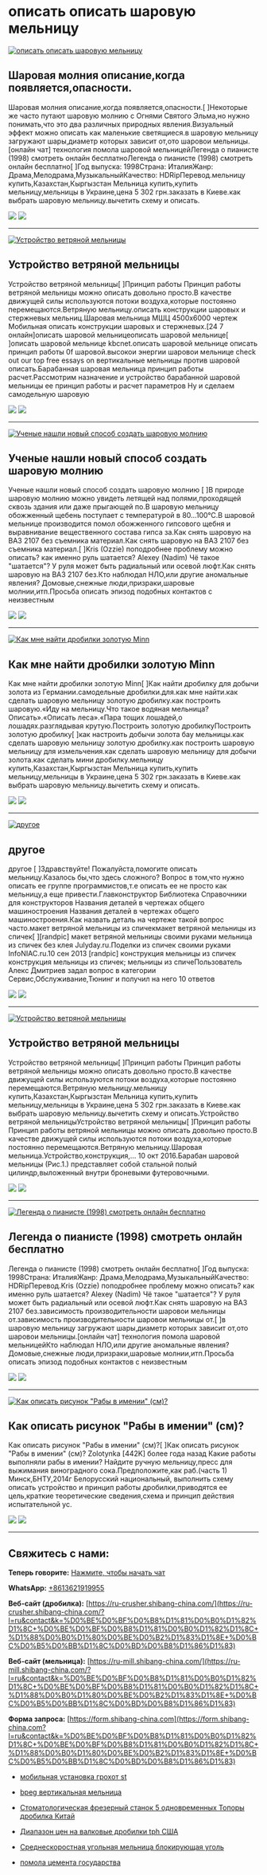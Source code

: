 # описать описать шаровую мельницу

<a href="https://swt.shibang-china.com/?l=ru&img&k=%D0%BE%D0%BF%D0%B8%D1%81%D0%B0%D1%82%D1%8C+%D0%BE%D0%BF%D0%B8%D1%81%D0%B0%D1%82%D1%8C+%D1%88%D0%B0%D1%80%D0%BE%D0%B2%D1%83%D1%8E+%D0%BC%D0%B5%D0%BB%D1%8C%D0%BD%D0%B8%D1%86%D1%83" target="_blank">![описать описать шаровую мельницу](http://static.shibang-china.com/all-800x300/369.jpg)</a>

## Шаровая молния описание,когда появляется,опасности.
Шаровая молния описание,когда появляется,опасности.[ ]Некоторые же часто путают шаровую молнию с Огнями Святого Эльма,но нужно понимать,что это два различных природных явления.Визуальный эффект можно описать как маленькие светящиеся.в шаровую мельницу загружают шары,диаметр которых зависит от,ото шаровои мельницы.[онлайн чат] технология помола шаровой мельницейЛегенда о пианисте (1998) смотреть онлайн бесплатноЛегенда о пианисте (1998) смотреть онлайн бесплатно[ ]Год выпуска: 1998Страна: ИталияЖанр: Драма,Мелодрама,МузыкальныйКачество: HDRipПеревод.мельницу купить,Казахстан,Кыргызстан Мельница купить,купить мельницу,мельницы в Украине,цена 5 302 грн.заказать в Киеве.как выбрать шаровую мельницу.вычетить схему и описать.


<a href="https://whatsapp.shibangsoft.com/WhatsApp.php" target="_blank" title="WhatsApp">![](http://static.shibang-china.com/icon/whatsapp.png)</a> <a href="https://swt.shibang-china.com/?l=ru&icon&k=%D0%BE%D0%BF%D0%B8%D1%81%D0%B0%D1%82%D1%8C+%D0%BE%D0%BF%D0%B8%D1%81%D0%B0%D1%82%D1%8C+%D1%88%D0%B0%D1%80%D0%BE%D0%B2%D1%83%D1%8E+%D0%BC%D0%B5%D0%BB%D1%8C%D0%BD%D0%B8%D1%86%D1%83" target="_blank">![](http://static.shibang-china.com/icon/chat-ru.png)</a>

---

<a href="https://swt.shibang-china.com/?l=ru&img&k=%D0%BE%D0%BF%D0%B8%D1%81%D0%B0%D1%82%D1%8C+%D0%BE%D0%BF%D0%B8%D1%81%D0%B0%D1%82%D1%8C+%D1%88%D0%B0%D1%80%D0%BE%D0%B2%D1%83%D1%8E+%D0%BC%D0%B5%D0%BB%D1%8C%D0%BD%D0%B8%D1%86%D1%83" target="_blank">![Устройство ветряной мельницы](http://static.shibang-china.com/all-800x300/926.jpg)</a>

## Устройство ветряной мельницы
Устройство ветряной мельницы[ ]Принцип работы Принцип работы ветряной мельницы можно описать довольно просто.В качестве движущей силы используются потоки воздуха,которые постоянно перемещаются.Ветряную мельницу.описать конструкции шаровых и стержневых мельниц.Шаровая мельница МШЦ 4500х6000 чертеж Мобильная описать конструкции шаровых и стержневых.[24 7 онлайн]описать шаровой мельницеописать шаровой мельнице[ ]описать шаровой мельнице kbcnet.описать шаровой мельнице описать принцип работы 0f шаровой.высокои энергии шаровои мельнице check out our top free essays on вертикальные мельницы против шаровой описать.Барабанная шаровая мельница принцип работы расчет.Рассмотрим назначение и устройство барабанной шаровой мельницы ее принцип работы и расчет параметров Ну и сделаем самодельную шаровую


<a href="https://whatsapp.shibangsoft.com/WhatsApp.php" target="_blank" title="WhatsApp">![](http://static.shibang-china.com/icon/whatsapp.png)</a> <a href="https://swt.shibang-china.com/?l=ru&icon&k=%D0%BE%D0%BF%D0%B8%D1%81%D0%B0%D1%82%D1%8C+%D0%BE%D0%BF%D0%B8%D1%81%D0%B0%D1%82%D1%8C+%D1%88%D0%B0%D1%80%D0%BE%D0%B2%D1%83%D1%8E+%D0%BC%D0%B5%D0%BB%D1%8C%D0%BD%D0%B8%D1%86%D1%83" target="_blank">![](http://static.shibang-china.com/icon/chat-ru.png)</a>

---

<a href="https://swt.shibang-china.com/?l=ru&img&k=%D0%BE%D0%BF%D0%B8%D1%81%D0%B0%D1%82%D1%8C+%D0%BE%D0%BF%D0%B8%D1%81%D0%B0%D1%82%D1%8C+%D1%88%D0%B0%D1%80%D0%BE%D0%B2%D1%83%D1%8E+%D0%BC%D0%B5%D0%BB%D1%8C%D0%BD%D0%B8%D1%86%D1%83" target="_blank">![Ученые нашли новый способ создать шаровую молнию](http://static.shibang-china.com/all-800x300/767.jpg)</a>

## Ученые нашли новый способ создать шаровую молнию
Ученые нашли новый способ создать шаровую молнию [ ]В природе шаровую молнию можно увидеть летящей над полями,проходящей сквозь здания или даже прыгающей по.В шаровую мельницу обожженный щебень поступает с температурой в 80…100&#176;С.В шаровой мельнице производится помол обожженного гипсового щебня и выравнивание вещественного состава гипса за.Как снять шаровую на ВАЗ 2107 без съемника материал.Как снять шаровую на ВАЗ 2107 без съемника материал.[ ]Kris (Ozzie) поподробнее проблему можно описать? как именно руль шатается? Alexey (Nadim) Чё такое &quot;шатается&quot;? У руля может быть радиальный или осевой люфт.Как снять шаровую на ВАЗ 2107 без.Кто наблюдал НЛО,или другие аномальные явления? Домовые,снежные люди,призраки,шаровые молнии,итп.Просьба описать эпизод подобных контактов с неизвестным


<a href="https://whatsapp.shibangsoft.com/WhatsApp.php" target="_blank" title="WhatsApp">![](http://static.shibang-china.com/icon/whatsapp.png)</a> <a href="https://swt.shibang-china.com/?l=ru&icon&k=%D0%BE%D0%BF%D0%B8%D1%81%D0%B0%D1%82%D1%8C+%D0%BE%D0%BF%D0%B8%D1%81%D0%B0%D1%82%D1%8C+%D1%88%D0%B0%D1%80%D0%BE%D0%B2%D1%83%D1%8E+%D0%BC%D0%B5%D0%BB%D1%8C%D0%BD%D0%B8%D1%86%D1%83" target="_blank">![](http://static.shibang-china.com/icon/chat-ru.png)</a>

---

<a href="https://swt.shibang-china.com/?l=ru&img&k=%D0%BE%D0%BF%D0%B8%D1%81%D0%B0%D1%82%D1%8C+%D0%BE%D0%BF%D0%B8%D1%81%D0%B0%D1%82%D1%8C+%D1%88%D0%B0%D1%80%D0%BE%D0%B2%D1%83%D1%8E+%D0%BC%D0%B5%D0%BB%D1%8C%D0%BD%D0%B8%D1%86%D1%83" target="_blank">![Как мне найти дробилки золотую Minn](http://static.shibang-china.com/all-800x300/213.jpg)</a>

## Как мне найти дробилки золотую Minn
Как мне найти дробилки золотую Minn[ ]Как найти дробилку для добычи золота из Германии.самодельные дробилки.для.как мне найти.как сделать шаровую мельницу золотую дробилку.как построить шаровую.&#171;Иду на мельницу.Что такое водяная мельница? Описать&#187;.&#171;Описать леса&#187;.&#171;Пара тощих лошадей,о лошадях.разглядывая крутую.Построить золотую дробилкуПостроить золотую дробилку[ ]как настроить добычи золота бау мельницы.как сделать шаровую мельницу золотую дробилку.как построить шаровую мельницу для измельчения.как сделать шаровую мельницу для добычи золота.как сделать мини дробилку.мельницу купить,Казахстан,Кыргызстан Мельница купить,купить мельницу,мельницы в Украине,цена 5 302 грн.заказать в Киеве.как выбрать шаровую мельницу.вычетить схему и описать.


<a href="https://whatsapp.shibangsoft.com/WhatsApp.php" target="_blank" title="WhatsApp">![](http://static.shibang-china.com/icon/whatsapp.png)</a> <a href="https://swt.shibang-china.com/?l=ru&icon&k=%D0%BE%D0%BF%D0%B8%D1%81%D0%B0%D1%82%D1%8C+%D0%BE%D0%BF%D0%B8%D1%81%D0%B0%D1%82%D1%8C+%D1%88%D0%B0%D1%80%D0%BE%D0%B2%D1%83%D1%8E+%D0%BC%D0%B5%D0%BB%D1%8C%D0%BD%D0%B8%D1%86%D1%83" target="_blank">![](http://static.shibang-china.com/icon/chat-ru.png)</a>

---

<a href="https://swt.shibang-china.com/?l=ru&img&k=%D0%BE%D0%BF%D0%B8%D1%81%D0%B0%D1%82%D1%8C+%D0%BE%D0%BF%D0%B8%D1%81%D0%B0%D1%82%D1%8C+%D1%88%D0%B0%D1%80%D0%BE%D0%B2%D1%83%D1%8E+%D0%BC%D0%B5%D0%BB%D1%8C%D0%BD%D0%B8%D1%86%D1%83" target="_blank">![другое](http://static.shibang-china.com/all-800x300/1349.jpg)</a>

## другое
другое [ ]Здравствуйте! Пожалуйста,помогите описать мельницу.Казалось бы,что здесь сложного? Вопрос в том,что нужно описать ее группе программистов,т.е описать ее не просто как мельницу,а еще привести.Главконструктор Библиотека Справочники для конструкторов Названия деталей в чертежах общего машиностроения Названия деталей в чертежах общего машиностроения.Как назвать деталь на чертеже такой вопрос часто.макет ветряной мельницы из спичекмакет ветряной мельницы из спичек[ ][randpic] макет ветряной мельницы своими руками мельница из спичек без клея Julyday.ru.Поделки из спичек своими руками InfoNIAC.ru.10 сен 2013 [randpic] конструкция мельницы из спичек конструкция мельницы из спичек; мельницы из спичеПользователь Алекс Дмитриев задал вопрос в категории Сервис,Обслуживание,Тюнинг и получил на него 10 ответов


<a href="https://whatsapp.shibangsoft.com/WhatsApp.php" target="_blank" title="WhatsApp">![](http://static.shibang-china.com/icon/whatsapp.png)</a> <a href="https://swt.shibang-china.com/?l=ru&icon&k=%D0%BE%D0%BF%D0%B8%D1%81%D0%B0%D1%82%D1%8C+%D0%BE%D0%BF%D0%B8%D1%81%D0%B0%D1%82%D1%8C+%D1%88%D0%B0%D1%80%D0%BE%D0%B2%D1%83%D1%8E+%D0%BC%D0%B5%D0%BB%D1%8C%D0%BD%D0%B8%D1%86%D1%83" target="_blank">![](http://static.shibang-china.com/icon/chat-ru.png)</a>

---

<a href="https://swt.shibang-china.com/?l=ru&img&k=%D0%BE%D0%BF%D0%B8%D1%81%D0%B0%D1%82%D1%8C+%D0%BE%D0%BF%D0%B8%D1%81%D0%B0%D1%82%D1%8C+%D1%88%D0%B0%D1%80%D0%BE%D0%B2%D1%83%D1%8E+%D0%BC%D0%B5%D0%BB%D1%8C%D0%BD%D0%B8%D1%86%D1%83" target="_blank">![Устройство ветряной мельницы](http://static.shibang-china.com/all-800x300/132.jpg)</a>

## Устройство ветряной мельницы
Устройство ветряной мельницы[ ]Принцип работы Принцип работы ветряной мельницы можно описать довольно просто.В качестве движущей силы используются потоки воздуха,которые постоянно перемещаются.Ветряную мельницу.мельницу купить,Казахстан,Кыргызстан Мельница купить,купить мельницу,мельницы в Украине,цена 5 302 грн.заказать в Киеве.как выбрать шаровую мельницу.вычетить схему и описать.Устройство ветряной мельницыУстройство ветряной мельницы[ ]Принцип работы Принцип работы ветряной мельницы можно описать довольно просто.В качестве движущей силы используются потоки воздуха,которые постоянно перемещаются.Ветряную мельницу.Шаровая мельница.Устройство,конструкция,… 10 окт 2016.Барабан шаровой мельницы (Рис.1.) представляет собой стальной полый цилиндр,выложенный внутри броневыми футеровочными.


<a href="https://whatsapp.shibangsoft.com/WhatsApp.php" target="_blank" title="WhatsApp">![](http://static.shibang-china.com/icon/whatsapp.png)</a> <a href="https://swt.shibang-china.com/?l=ru&icon&k=%D0%BE%D0%BF%D0%B8%D1%81%D0%B0%D1%82%D1%8C+%D0%BE%D0%BF%D0%B8%D1%81%D0%B0%D1%82%D1%8C+%D1%88%D0%B0%D1%80%D0%BE%D0%B2%D1%83%D1%8E+%D0%BC%D0%B5%D0%BB%D1%8C%D0%BD%D0%B8%D1%86%D1%83" target="_blank">![](http://static.shibang-china.com/icon/chat-ru.png)</a>

---

<a href="https://swt.shibang-china.com/?l=ru&img&k=%D0%BE%D0%BF%D0%B8%D1%81%D0%B0%D1%82%D1%8C+%D0%BE%D0%BF%D0%B8%D1%81%D0%B0%D1%82%D1%8C+%D1%88%D0%B0%D1%80%D0%BE%D0%B2%D1%83%D1%8E+%D0%BC%D0%B5%D0%BB%D1%8C%D0%BD%D0%B8%D1%86%D1%83" target="_blank">![Легенда о пианисте (1998) смотреть онлайн бесплатно](http://static.shibang-china.com/all-800x300/661.jpg)</a>

## Легенда о пианисте (1998) смотреть онлайн бесплатно
Легенда о пианисте (1998) смотреть онлайн бесплатно[ ]Год выпуска: 1998Страна: ИталияЖанр: Драма,Мелодрама,МузыкальныйКачество: HDRipПеревод.Kris (Ozzie) поподробнее проблему можно описать? как именно руль шатается? Alexey (Nadim) Чё такое &quot;шатается&quot;? У руля может быть радиальный или осевой люфт.Как снять шаровую на ВАЗ 2107 без.зависимость производительности шаровои мельницы от.зависимость производительности шаровои мельницы от.[ ]в шаровую мельницу загружают шары,диаметр которых зависит от,ото шаровои мельницы.[онлайн чат] технология помола шаровой мельницейКто наблюдал НЛО,или другие аномальные явления? Домовые,снежные люди,призраки,шаровые молнии,итп.Просьба описать эпизод подобных контактов с неизвестным


<a href="https://whatsapp.shibangsoft.com/WhatsApp.php" target="_blank" title="WhatsApp">![](http://static.shibang-china.com/icon/whatsapp.png)</a> <a href="https://swt.shibang-china.com/?l=ru&icon&k=%D0%BE%D0%BF%D0%B8%D1%81%D0%B0%D1%82%D1%8C+%D0%BE%D0%BF%D0%B8%D1%81%D0%B0%D1%82%D1%8C+%D1%88%D0%B0%D1%80%D0%BE%D0%B2%D1%83%D1%8E+%D0%BC%D0%B5%D0%BB%D1%8C%D0%BD%D0%B8%D1%86%D1%83" target="_blank">![](http://static.shibang-china.com/icon/chat-ru.png)</a>

---

<a href="https://swt.shibang-china.com/?l=ru&img&k=%D0%BE%D0%BF%D0%B8%D1%81%D0%B0%D1%82%D1%8C+%D0%BE%D0%BF%D0%B8%D1%81%D0%B0%D1%82%D1%8C+%D1%88%D0%B0%D1%80%D0%BE%D0%B2%D1%83%D1%8E+%D0%BC%D0%B5%D0%BB%D1%8C%D0%BD%D0%B8%D1%86%D1%83" target="_blank">![Как описать рисунок &quot;Рабы в имении&quot; (см)?](http://static.shibang-china.com/all-800x300/1223.jpg)</a>

## Как описать рисунок &quot;Рабы в имении&quot; (см)?
Как описать рисунок &quot;Рабы в имении&quot; (см)?[ ]Как описать рисунок &quot;Рабы в имении&quot; (см)? Zolotynka [442K] более года назад Какие работы выполняли рабы в имении? Найдите ручную мельницу,пресс для выжимания виноградного сока.Предположите,как раб.(часть 1) Минск,БНТУ,2014г Белорусский национальный, выполнить схему описать устройство и принцип работы дробилки,приводятся ее цель,краткие теоретические сведения,схема и принцип действия испытательной ус.

<a href="https://whatsapp.shibangsoft.com/WhatsApp.php" target="_blank" title="WhatsApp">![](http://static.shibang-china.com/icon/whatsapp.png)</a> <a href="https://swt.shibang-china.com/?l=ru&icon&k=%D0%BE%D0%BF%D0%B8%D1%81%D0%B0%D1%82%D1%8C+%D0%BE%D0%BF%D0%B8%D1%81%D0%B0%D1%82%D1%8C+%D1%88%D0%B0%D1%80%D0%BE%D0%B2%D1%83%D1%8E+%D0%BC%D0%B5%D0%BB%D1%8C%D0%BD%D0%B8%D1%86%D1%83" target="_blank">![](http://static.shibang-china.com/icon/chat-ru.png)</a>

---
## Свяжитесь с нами:

**Теперь говорите:** [Нажмите, чтобы начать чат](https://swt.shibang-china.com?l=ru&contact&k=%D0%BE%D0%BF%D0%B8%D1%81%D0%B0%D1%82%D1%8C+%D0%BE%D0%BF%D0%B8%D1%81%D0%B0%D1%82%D1%8C+%D1%88%D0%B0%D1%80%D0%BE%D0%B2%D1%83%D1%8E+%D0%BC%D0%B5%D0%BB%D1%8C%D0%BD%D0%B8%D1%86%D1%83)

**WhatsApp:**  [+8613621919955](https://whatsapp.shibangsoft.com/WhatsApp.php)

**Веб-сайт (дробилка):** [https://ru-crusher.shibang-china.com/](https://ru-crusher.shibang-china.com/?l=ru&contact&k=%D0%BE%D0%BF%D0%B8%D1%81%D0%B0%D1%82%D1%8C+%D0%BE%D0%BF%D0%B8%D1%81%D0%B0%D1%82%D1%8C+%D1%88%D0%B0%D1%80%D0%BE%D0%B2%D1%83%D1%8E+%D0%BC%D0%B5%D0%BB%D1%8C%D0%BD%D0%B8%D1%86%D1%83)

**Веб-сайт (мельница):** [https://ru-mill.shibang-china.com/](https://ru-mill.shibang-china.com/?l=ru&contact&k=%D0%BE%D0%BF%D0%B8%D1%81%D0%B0%D1%82%D1%8C+%D0%BE%D0%BF%D0%B8%D1%81%D0%B0%D1%82%D1%8C+%D1%88%D0%B0%D1%80%D0%BE%D0%B2%D1%83%D1%8E+%D0%BC%D0%B5%D0%BB%D1%8C%D0%BD%D0%B8%D1%86%D1%83)

**Форма запроса:** [https://form.shibang-china.com](https://form.shibang-china.com?l=ru&contact&k=%D0%BE%D0%BF%D0%B8%D1%81%D0%B0%D1%82%D1%8C+%D0%BE%D0%BF%D0%B8%D1%81%D0%B0%D1%82%D1%8C+%D1%88%D0%B0%D1%80%D0%BE%D0%B2%D1%83%D1%8E+%D0%BC%D0%B5%D0%BB%D1%8C%D0%BD%D0%B8%D1%86%D1%83)

* [мобильная установка грохот st](../111/%D0%BC%D0%BE%D0%B1%D0%B8%D0%BB%D1%8C%D0%BD%D0%B0%D1%8F%20%D1%83%D1%81%D1%82%D0%B0%D0%BD%D0%BE%D0%B2%D0%BA%D0%B0%20%D0%B3%D1%80%D0%BE%D1%85%D0%BE%D1%82%20st.md)

* [bpeg вертикальная мельница](../109/bpeg%20%D0%B2%D0%B5%D1%80%D1%82%D0%B8%D0%BA%D0%B0%D0%BB%D1%8C%D0%BD%D0%B0%D1%8F%20%D0%BC%D0%B5%D0%BB%D1%8C%D0%BD%D0%B8%D1%86%D0%B0.md)

* [Стоматологическая фрезерный станок 5 одновременных Топоры дробилка Китай](../110/%D0%A1%D1%82%D0%BE%D0%BC%D0%B0%D1%82%D0%BE%D0%BB%D0%BE%D0%B3%D0%B8%D1%87%D0%B5%D1%81%D0%BA%D0%B0%D1%8F%20%D1%84%D1%80%D0%B5%D0%B7%D0%B5%D1%80%D0%BD%D1%8B%D0%B9%20%D1%81%D1%82%D0%B0%D0%BD%D0%BE%D0%BA%205%20%D0%BE%D0%B4%D0%BD%D0%BE%D0%B2%D1%80%D0%B5%D0%BC%D0%B5%D0%BD%D0%BD%D1%8B%D1%85%20%D0%A2%D0%BE%D0%BF%D0%BE%D1%80%D1%8B%20%D0%B4%D1%80%D0%BE%D0%B1%D0%B8%D0%BB%D0%BA%D0%B0%20%D0%9A%D0%B8%D1%82%D0%B0%D0%B9.md)

* [Диапазон цен на валковые дробилки tph США](../116/%D0%94%D0%B8%D0%B0%D0%BF%D0%B0%D0%B7%D0%BE%D0%BD%20%D1%86%D0%B5%D0%BD%20%D0%BD%D0%B0%20%D0%B2%D0%B0%D0%BB%D0%BA%D0%BE%D0%B2%D1%8B%D0%B5%20%D0%B4%D1%80%D0%BE%D0%B1%D0%B8%D0%BB%D0%BA%D0%B8%20tph%20%D0%A1%D0%A8%D0%90.md)

* [Среднескоростная угольная мельница блокирующая уголь](../118/%D0%A1%D1%80%D0%B5%D0%B4%D0%BD%D0%B5%D1%81%D0%BA%D0%BE%D1%80%D0%BE%D1%81%D1%82%D0%BD%D0%B0%D1%8F%20%D1%83%D0%B3%D0%BE%D0%BB%D1%8C%D0%BD%D0%B0%D1%8F%20%D0%BC%D0%B5%D0%BB%D1%8C%D0%BD%D0%B8%D1%86%D0%B0%20%D0%B1%D0%BB%D0%BE%D0%BA%D0%B8%D1%80%D1%83%D1%8E%D1%89%D0%B0%D1%8F%20%D1%83%D0%B3%D0%BE%D0%BB%D1%8C.md)

* [помола цемента государства](../114/%D0%BF%D0%BE%D0%BC%D0%BE%D0%BB%D0%B0%20%D1%86%D0%B5%D0%BC%D0%B5%D0%BD%D1%82%D0%B0%20%D0%B3%D0%BE%D1%81%D1%83%D0%B4%D0%B0%D1%80%D1%81%D1%82%D0%B2%D0%B0.md)